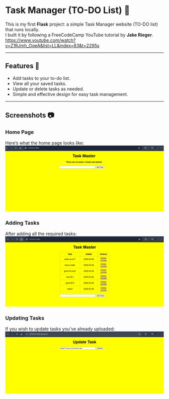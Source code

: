 # Task Manager (TO-DO List) 📝

This is my first **Flask** project: a simple Task Manager website (TO-DO list) that runs locally.  
I built it by following a FreeCodeCamp YouTube tutorial by **Jake Rieger**.
<br>
https://www.youtube.com/watch?v=Z1RJmh_OqeA&list=LL&index=83&t=2295s

---

## Features 🚀
- Add tasks to your to-do list.
- View all your saved tasks.
- Update or delete tasks as needed.
- Simple and effective design for easy task management.

---

## Screenshots 📷

### Home Page
Here’s what the home page looks like:  
![Home Page](pic_1.png)

### Adding Tasks
After adding all the required tasks:  
![Adding Tasks](pic_2.png)

### Updating Tasks
If you wish to update tasks you’ve already uploaded:  
![Updating Tasks](pic_3.png)
